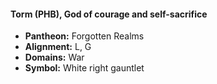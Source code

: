 #### Torm (PHB), God of courage and self-sacrifice
- **Pantheon:** Forgotten Realms
- **Alignment:** L, G
- **Domains:** War
- **Symbol:** White right gauntlet